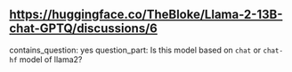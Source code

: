 ## https://huggingface.co/TheBloke/Llama-2-13B-chat-GPTQ/discussions/6

contains_question: yes
question_part: Is this model based on `chat` or `chat-hf` model of llama2?